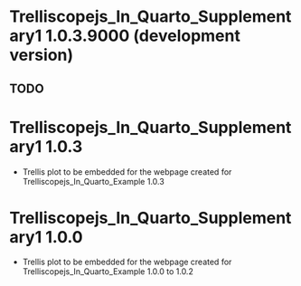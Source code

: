 # Trelliscopejs_In_Quarto_Supplementary1 1.0.3.9000 (development version)

## TODO

# Trelliscopejs_In_Quarto_Supplementary1 1.0.3

* Trellis plot to be embedded for the webpage created for Trelliscopejs_In_Quarto_Example 1.0.3

# Trelliscopejs_In_Quarto_Supplementary1 1.0.0

* Trellis plot to be embedded for the webpage created for Trelliscopejs_In_Quarto_Example 1.0.0 to 1.0.2

